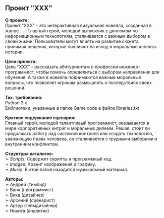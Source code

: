 ## Проект "XXX"  
**О проекте:**  
Проект "XXX" - это интерактивная визуальная новелла, созданная в жанре ... . Главный герой, молодой выпускник с дипломом по информационным технологиям, сталкивается с важным выбором в своей жизни. Пользователи могут влиять на развитие сюжета, принимая решения, которые повлияют на исход и моральные аспекты истории.

**Цели проекта:**  
Цель "XXX" - рассказать абитуриентам о профессии инженер-программист, чтобы помочь определиться с выбором направления для обучения. А также в новелле поднимаются важные моральные вопросы, что позволяет игрокам размышлять о последствиях своих решений.

**Тех. требования:**  
Python 3.x  
Библиотеки, указанные в папке Game code в файле libraries.txt

**Краткое содержание сценария:**  
Главный герой, молодой талантливый программист, оказывается в мире корпоративных интриг и моральных дилемм. Решая, стоит ли продолжать работу над системой контроля или создать технологию, уважающую права человека, он сталкивается с трудными выборами и внутренним конфликтом.

**Структура каталогов:**  
➣ *Scripts:* Содержит скрипты и программный код.  
➣ *Images:* Хранит изображения и графику.  
➣ *Music:* В этой папке находится музыкальный материал.

**Авторы:**  
➣ Андрей (тимлид)  
➣ Ваня (программист)  
➣ Вика (дизайнер)  
➣ Арсений (сценарист)  
➣ Артур (геймдизайнер)  
➣ Никита (аналитик)
